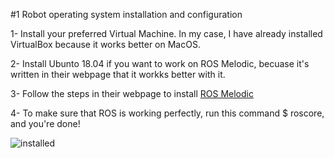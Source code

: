 #1 Robot operating system installation and configuration
  
  
1- Install your preferred Virtual Machine. In my case, I have already installed VirtualBox because it works better on MacOS.

2- Install Ubunto 18.04 if you want to work on ROS Melodic, becuase it's written in their webpage that it workks better with it. 

3- Follow the steps in their webpage to install [ROS Melodic](http://wiki.ros.org/melodic/Installation/Ubuntu)

4- To make sure that ROS is working perfectly, run this command $ roscore, and you're done!  

![installed](https://user-images.githubusercontent.com/53378171/123525831-4c870b80-d6dc-11eb-85fd-a095b1203ebf.png)
